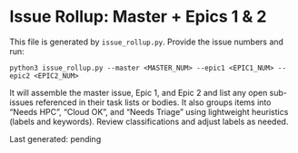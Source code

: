 # Issue Rollup: Master + Epics 1 & 2

This file is generated by `issue_rollup.py`. Provide the issue numbers and run:

```
python3 issue_rollup.py --master <MASTER_NUM> --epic1 <EPIC1_NUM> --epic2 <EPIC2_NUM>
```

It will assemble the master issue, Epic 1, and Epic 2 and list any open sub-issues referenced in their task lists or bodies. It also groups items into “Needs HPC”, “Cloud OK”, and “Needs Triage” using lightweight heuristics (labels and keywords). Review classifications and adjust labels as needed.

Last generated: pending

